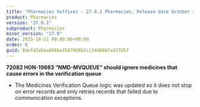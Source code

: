 ```yaml
---
title: "Pharmacies hotfixes - 27.0.1 Pharmacies, Release date October 21, 2025 - Hotfixes"
product: Pharmacies
version: "27.0.1"
subproduct: Pharmacies
minor_version: "27.0"
date: 2025-10-21 00:00:00+00:00
order: 8
guid: 8aefd3a5ea866be3587926b2cc24d8867a327d57
---
```


<strong>72082 HON-19683 “NMD-MVQUEUE” should ignore medicines that cause errors in the verification queue</strong>
<ul><li>The Medicines Verification Queue logic was updated so it does not stop on error records and only retries records that failed due to communication exceptions.</li></ul>
